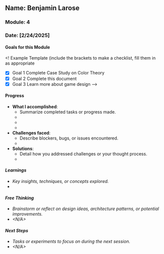 <!-- Markdown Docs: https://docs.github.com/en/get-started/writing-on-github/getting-started-with-writing-and-formatting-on-github/basic-writing-and-formatting-syntax -->
## Name: Benjamin Larose
### Module: 4

<!-- Repeat the below as needed-->
### Date: [2/24/2025]

#### Goals for this Module
<! Example Template (include the brackets to make a checklist, fill them in as appropriate
- [x] Goal 1 Complete Case Study on Color Theory
- [x] Goal 2 Complete this document
- [x] Goal 3 Learn more about game design
-->

#### Progress
- **What I accomplished**:
  - Summarize completed tasks or progress made.
  - <Completed Case Study on Color Theory>
  - <Completed this document>
  - <Learned more about game design>
- **Challenges faced**:
  - Describe blockers, bugs, or issues encountered.
  -  <Bank Heist was an older game so the colors were very simple>
- **Solutions**:
  - Detail how you addressed challenges or your thought process.
  -  <I applied color theory to what I could>

#### Learnings
- Key insights, techniques, or concepts explored.
-  <I learned the official names for things about color theory.>

#### Free Thinking
- Brainstorm or reflect on design ideas, architecture patterns, or potential improvements.
-  <N/A>
<!--

- Example prompts:
  - "What if the player interactions were asynchronous instead of real-time?"
  - "How could ECS improve performance in this system?"
  - "Does my current design support scalability? How can it improve?"
  
-->

#### Next Steps
- Tasks or experiments to focus on during the next session.
-  <N/A>
